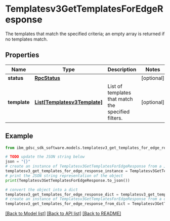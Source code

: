 # Templatesv3GetTemplatesForEdgeResponse

The templates that match the specified criteria; an empty array is returned if no templates match.

## Properties

Name | Type | Description | Notes
------------ | ------------- | ------------- | -------------
**status** | [**RpcStatus**](RpcStatus.md) |  | [optional] 
**template** | [**List[Templatesv3Template]**](Templatesv3Template.md) | List of templates that match the specified filters. | [optional] 

## Example

```python
from ibm_gdsc_sdk_software.models.templatesv3_get_templates_for_edge_response import Templatesv3GetTemplatesForEdgeResponse

# TODO update the JSON string below
json = "{}"
# create an instance of Templatesv3GetTemplatesForEdgeResponse from a JSON string
templatesv3_get_templates_for_edge_response_instance = Templatesv3GetTemplatesForEdgeResponse.from_json(json)
# print the JSON string representation of the object
print(Templatesv3GetTemplatesForEdgeResponse.to_json())

# convert the object into a dict
templatesv3_get_templates_for_edge_response_dict = templatesv3_get_templates_for_edge_response_instance.to_dict()
# create an instance of Templatesv3GetTemplatesForEdgeResponse from a dict
templatesv3_get_templates_for_edge_response_from_dict = Templatesv3GetTemplatesForEdgeResponse.from_dict(templatesv3_get_templates_for_edge_response_dict)
```
[[Back to Model list]](../README.md#documentation-for-models) [[Back to API list]](../README.md#documentation-for-api-endpoints) [[Back to README]](../README.md)



